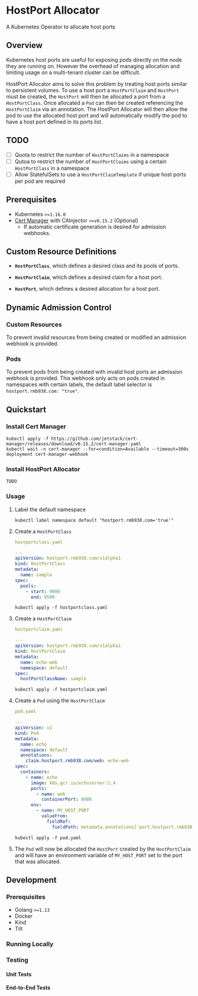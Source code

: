 # HostPort Allocator
A Kubernetes Operator to allocate host ports

## Overview

Kubernetes host ports are useful for exposing pods directly on the node they are running on. However the overhead
of managing allocation and limiting usage on a multi-tenant cluster can be difficult.

HostPort Allocator aims to solve this problem by treating host ports similar to persistent volumes. To use a host port
a `HostPortClaim` and `HostPort` must be created, the `HostPort` will then be allocated a port from a `HostPortClass`. 
Once allocated a `Pod` can then be created referencing the `HostPortClaim` via an annotation. The HostPort Allocator
will then allow the pod to use the allocated host port and will automatically modify the pod to have a host port defined
in its ports list.

## TODO

- [ ] Quota to restrict the number of `HostPortClaims` in a namespace
- [ ] Qutoa to restrict the number of `HostPortClaims` using a certain `HostPortClass` in a namespace
- [ ] Allow StatefulSets to use a `HostPortClaimTemplate` if unique host ports per pod are required

## Prerequisites

* Kubernetes `>=1.16.0`
* [Cert Manager](https://github.com/jetstack/cert-manager) with CAInjector `>=v0.15.2` (Optional)
  * If automatic certificate generation is desired for admission webhooks.

## Custom Resource Definitions

* **`HostPortClass`**, which defines a desired class and its pools of ports.

* **`HostPortClaim`**, which defines a desired claim for a host port.

* **`HostPort`**, which defines a desired allocation for a host port.

## Dynamic Admission Control

### Custom Resources

To prevent invalid resources from being created or modified an admission webhook is provided.

### Pods

To prevent pods from being created with invalid host ports an admission webhook is provided. This webhook only acts on
pods created in namespaces with certain labels, the default label selector is `hostport.rmb938.com: "true"`.

## Quickstart

### Install Cert Manager

```shell script
kubectl apply -f https://github.com/jetstack/cert-manager/releases/download/v0.15.2/cert-manager.yaml
kubectl wait -n cert-manager --for=condition=Available --timeout=300s deployment cert-manager-webhook
```

### Install HostPort Allocator

```shell script
TODO
```

### Usage

1. Label the default namespace
    ```shell script
    kubectl label namespace default "hostport.rmb938.com='true'"
    ```
1. Create a `HostPortClass`
    ```yaml
    hostportclass.yaml
   
    ---
    apiVersion: hostport.rmb938.com/v1alpha1
    kind: HostPortClass
    metadata:
      name: sample
    spec:
      pools:
        - start: 9000
          end: 9500
    ```
    ```shell script
    kubectl apply -f hostportclass.yaml
    ```
1. Create a `HostPortClaim`
    ```yaml
    hostportclaim.yaml
   
    ---
    apiVersion: hostport.rmb938.com/v1alpha1
    kind: HostPortClaim
    metadata:
      name: echo-web
      namespace: default
    spec:
      hostPortClassName: sample
    ```
    ```shell script
    kubectl apply -f hostportclaim.yaml
    ```
1. Create a `Pod` using the `HostPortClaim`
    ```yaml
    pod.yaml
   
    ---
    apiVersion: v1
    kind: Pod
    metadata:
      name: echo
      namespace: default
      annotations:
        claim.hostport.rmb938.com/web: echo-web
    spec:
      containers:
        - name: echo
          image: k8s.gcr.io/echoserver:1.4
          ports:
            - name: web
              containerPort: 8080
          env:
            - name: MY_HOST_PORT
              valueFrom:
                fieldRef:
                  fieldPath: metadata.annotations['port.hostport.rmb938.com/web']
    ```
    ```shell script
    kubectl apply -f pod.yaml
    ```
1. The `Pod` will now be allocated the `HostPort` created by the `HostPortClaim` and will have an
environment variable of `MY_HOST_PORT` set to the port that was allocated.
   
## Development

### Prerequisites

* Golang `>=1.13`
* Docker
* Kind
* Tilt

### Running Locally

### Testing

#### Unit Tests

#### End-to-End Tests
